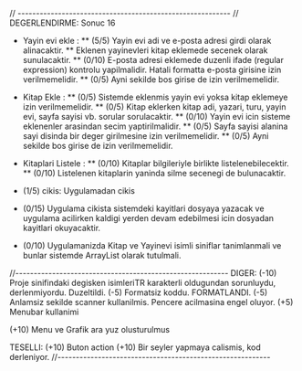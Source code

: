 // ----------------------------------------------------------
// DEGERLENDIRME: Sonuc 16

* Yayin evi ekle : 
** (5/5) Yayin evi adi ve e-posta adresi girdi olarak alinacaktir. 
** Eklenen yayinevleri kitap eklemede secenek olarak sunulacaktir. 
** (0/10) E-posta adresi eklemede duzenli ifade (regular expression) kontrolu yapilmalidir. Hatali formatta e-posta girisine izin verilmemelidir. 
** (0/5) Ayni sekilde bos girise de izin verilmemelidir.

* Kitap Ekle : 
** (0/5) Sistemde eklenmis yayin evi yoksa kitap eklemeye izin verilmemelidir. 
** (0/5) Kitap eklerken kitap adi, yazari, turu, yayin evi, sayfa sayisi vb. sorular sorulacaktir. 
** (0/10) Yayin evi icin sisteme eklenenler arasindan secim yaptirilmalidir. 
** (0/5) Sayfa sayisi alanina sayi disinda bir deger girilmesine izin verilmemelidir. 
** (0/5) Ayni sekilde bos girise de izin verilmemelidir.

* Kitaplari Listele : 
** (0/10) Kitaplar bilgileriyle birlikte listelenebilecektir. 
** (0/10) Listelenen kitaplarin yaninda silme secenegi de bulunacaktir.

* (1/5) cikis: Uygulamadan cikis

* (0/15) Uygulama cikista sistemdeki kayitlari dosyaya yazacak ve uygulama acilirken kaldigi yerden devam edebilmesi icin dosyadan kayitlari okuyacaktir.

* (0/10) Uygulamanizda Kitap ve Yayinevi isimli siniflar tanimlanmali ve bunlar sistemde ArrayList olarak tutulmali.

//----------------------------------------------------------
DIGER:
(-10) Proje sinifindaki degisken isimleriTR karakterli oldugundan sorunluydu, derlenmiyordu. Duzeltildi. 
(-5) Formatsiz koddu. FORMATLANDI.
(-5) Anlamsiz sekilde scanner kullanilmis. Pencere acilmasina engel oluyor.
(+5) Menubar kullanimi

(+10) Menu ve Grafik ara yuz  olusturulmus

TESELLI:
(+10) Buton action
(+10) Bir seyler yapmaya calismis, kod derleniyor.
//----------------------------------------------------------